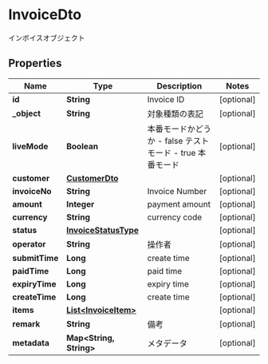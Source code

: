 

# InvoiceDto

インボイスオブジェクト
## Properties

Name | Type | Description | Notes
------------ | ------------- | ------------- | -------------
**id** | **String** | Invoice ID |  [optional]
**_object** | **String** | 対象種類の表記 |  [optional]
**liveMode** | **Boolean** | 本番モードかどうか - false テストモード - true 本番モード  |  [optional]
**customer** | [**CustomerDto**](CustomerDto.md) |  |  [optional]
**invoiceNo** | **String** | Invoice Number |  [optional]
**amount** | **Integer** | payment amount |  [optional]
**currency** | **String** | currency code |  [optional]
**status** | [**InvoiceStatusType**](InvoiceStatusType.md) |  |  [optional]
**operator** | **String** | 操作者 |  [optional]
**submitTime** | **Long** | create time |  [optional]
**paidTime** | **Long** | paid time |  [optional]
**expiryTime** | **Long** | expiry time |  [optional]
**createTime** | **Long** | create time |  [optional]
**items** | [**List&lt;InvoiceItem&gt;**](InvoiceItem.md) |  |  [optional]
**remark** | **String** | 備考 |  [optional]
**metadata** | **Map&lt;String, String&gt;** | メタデータ |  [optional]



